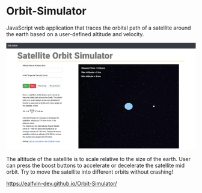 # Orbit-Simulator
JavaScript web application that traces the orbital path of a satellite around the earth based on a user-defined altitude and velocity.

![Orbiter Screenshot](./orbit.jpg?raw=true "Orbit Simulator")

The altitude of the satellite is to scale relative to the size of the earth. User can press the boost buttons to accelerate or decelerate the satellite mid orbit.
Try to move the satellite into different orbits without crashing!

https://ealfvin-dev.github.io/Orbit-Simulator/